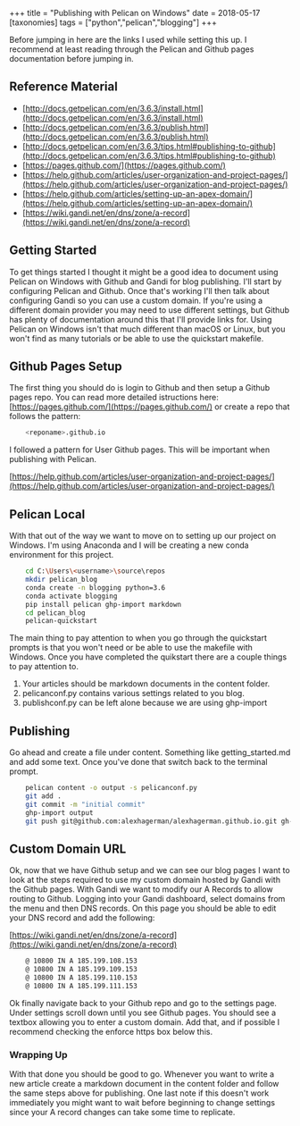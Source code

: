 +++
title = "Publishing with Pelican on Windows"
date = 2018-05-17
[taxonomies]
tags = ["python","pelican","blogging"]
+++

Before jumping in here are the links I used while setting this up. I recommend
at least reading through the Pelican and Github pages documentation before
jumping in.

## Reference Material

- [http://docs.getpelican.com/en/3.6.3/install.html](http://docs.getpelican.com/en/3.6.3/install.html)
- [http://docs.getpelican.com/en/3.6.3/publish.html](http://docs.getpelican.com/en/3.6.3/publish.html)
- [http://docs.getpelican.com/en/3.6.3/tips.html#publishing-to-github](http://docs.getpelican.com/en/3.6.3/tips.html#publishing-to-github)
- [https://pages.github.com/](https://pages.github.com/)
- [https://help.github.com/articles/user-organization-and-project-pages/](https://help.github.com/articles/user-organization-and-project-pages/)
- [https://help.github.com/articles/setting-up-an-apex-domain/](https://help.github.com/articles/setting-up-an-apex-domain/)
- [https://wiki.gandi.net/en/dns/zone/a-record](https://wiki.gandi.net/en/dns/zone/a-record)

## Getting Started

To get things started I thought it might be a good idea to document using
Pelican on Windows with Github and Gandi for blog publishing. I'll start by
configuring Pelican and Github. Once that's working I'll then talk about
configuring Gandi so you can use a custom domain. If you're using a different
domain provider you may need to use different settings, but Github has plenty
of documentation around this that I'll provide links for. Using Pelican on
Windows isn't that much different than macOS or Linux, but you won't find as
many tutorials or be able to use the quickstart makefile.

## Github Pages Setup

The first thing you should do is login to Github and then setup a Github pages
repo. You can read more detailed istructions here:
[https://pages.github.com/](https://pages.github.com/) or create a repo that
follows the pattern:

```bash
    <reponame>.github.io
```

I followed a pattern for User Github pages. This will be important when
publishing with Pelican.

[https://help.github.com/articles/user-organization-and-project-pages/](https://help.github.com/articles/user-organization-and-project-pages/)

## Pelican Local

With that out of the way we want to move on to setting up our project on
Windows. I'm using Anaconda and I will be creating a new conda environment for
this project.

```bash
    cd C:\Users\<username>\source\repos
    mkdir pelican_blog
    conda create -n blogging python=3.6
    conda activate blogging
    pip install pelican ghp-import markdown
    cd pelican_blog
    pelican-quickstart
```

The main thing to pay attention to when you go through the quickstart prompts
is that you won't need or be able to use the makefile with Windows. Once you
have completed the quikstart there are a couple things to pay attention to.

1. Your articles should be markdown documents in the content folder.
2. pelicanconf.py contains various settings related to you blog.
3. publishconf.py can be left alone because we are using ghp-import

## Publishing

Go ahead and create a file under content. Something like getting_started.md
and add some text. Once you've done that switch back to the terminal prompt.

```bash
    pelican content -o output -s pelicanconf.py
    git add .
    git commit -m "initial commit"
    ghp-import output
    git push git@github.com:alexhagerman/alexhagerman.github.io.git gh-pages:main
```

## Custom Domain URL

Ok, now that we have Github setup and we can see our blog pages I want to
look at the steps required to use my custom domain hosted by Gandi with the
Github pages. With Gandi we want to modify our A Records to allow routing to
Github. Logging into your Gandi dashboard, select domains from the menu and
then DNS records. On this page you should be able to edit your DNS record and
add the following:

[https://wiki.gandi.net/en/dns/zone/a-record](https://wiki.gandi.net/en/dns/zone/a-record)

```bash
    @ 10800 IN A 185.199.108.153
    @ 10800 IN A 185.199.109.153
    @ 10800 IN A 185.199.110.153
    @ 10800 IN A 185.199.111.153
```

Ok finally navigate back to your Github repo and go to the settings page. Under
settings scroll down until you see Github pages. You should see a textbox
allowing you to enter a custom domain. Add that, and if possible I recommend
checking the enforce https box below this.

### Wrapping Up

With that done you should be good to go. Whenever you want to write a new
article create a markdown document in the content folder and follow the same
steps above for publishing. One last note if this doesn't work immediately you
might want to wait before beginning to change settings since your A record
changes can take some time to replicate.
